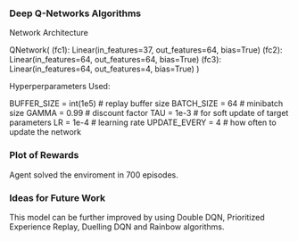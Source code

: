 
### Deep Q-Networks Algorithms

Network Architecture

QNetwork(
  (fc1): Linear(in_features=37, out_features=64, bias=True)
  (fc2): Linear(in_features=64, out_features=64, bias=True)
  (fc3): Linear(in_features=64, out_features=4, bias=True)
)

Hyperperparameters Used:

BUFFER_SIZE = int(1e5)  # replay buffer size
BATCH_SIZE = 64         # minibatch size
GAMMA = 0.99            # discount factor
TAU = 1e-3              # for soft update of target parameters
LR = 1e-4               # learning rate 
UPDATE_EVERY = 4        # how often to update the network


### Plot of Rewards

Agent solved the enviroment in 700 episodes.


### Ideas for Future Work

This model can be further improved by using Double DQN, Prioritized Experience Replay, Duelling DQN and Rainbow algorithms.




